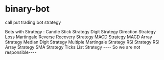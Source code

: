 # binary-bot
call put trading bot strategy

Bots with Strategy :
Candle Stick Strategy
Digit Strategy
Direction Strategy
Loss Martingale Reverse Recovery Strategy 
MACD Strategy
MACD Array Strategy
Median Digit Strategy
Multiple Martingale Strategy
RSI Strategy
RSI Array Strategy
SMA Strategy
Ticks List Strategy
---- So we are not responsible----
